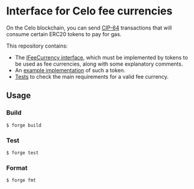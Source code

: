 # Interface for Celo fee currencies

On the Celo blockchain, you can send [CIP-64](https://github.com/celo-org/celo-proposals/blob/master/CIPs/cip-0064.md) transactions that will consume certain ERC20 tokens to pay for gas.

This repository contains:
* The [IFeeCurrency interface](src/IFeeCurrency.sol), which must be implemented
  by tokens to be used as fee currencies, along with some explanatory comments.
* An [example implementation](src/FeeCurrency.sol) of such a token.
* [Tests](test/FeeCurrency.t.sol) to check the main requirements for a valid fee currency.

## Usage

### Build

```shell
$ forge build
```

### Test

```shell
$ forge test
```

### Format

```shell
$ forge fmt
```
